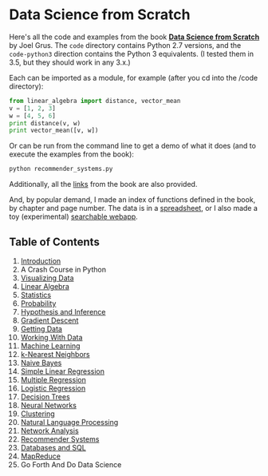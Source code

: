 Data Science from Scratch
=========================

Here's all the code and examples from the book __[Data Science from Scratch](http://joelgrus.com/2015/04/26/data-science-from-scratch-first-principles-with-python/)__ by Joel Grus. The `code` directory contains Python 2.7 versions, and the `code-python3` direction contains the Python 3 equivalents. (I tested them in 3.5, but they should work in any 3.x.)

Each can be imported as a module, for example (after you cd into the /code directory):

```python
from linear_algebra import distance, vector_mean
v = [1, 2, 3]
w = [4, 5, 6]
print distance(v, w)
print vector_mean([v, w])
```
  
Or can be run from the command line to get a demo of what it does (and to execute the examples from the book):

```bat
python recommender_systems.py
```  

Additionally, all the [links](https://github.com/joelgrus/data-science-from-scratch/blob/master/links.md) from the book are also provided.

And, by popular demand, I made an index of functions defined in the book, by chapter and page number. 
The data is in a [spreadsheet](https://docs.google.com/spreadsheets/d/1mjGp94ehfxWOEaAFJsPiHqIeOioPH1vN1PdOE6v1az8/edit?usp=sharing), or I also made a toy (experimental) [searchable webapp](http://joelgrus.com/experiments/function-index/).

## Table of Contents

1. [Introduction](https://github.com/dsnewbie2021/data-science-from-scratch/blob/master/code-python3/introduction.py)
2. A Crash Course in Python
3. [Visualizing Data](https://github.com/dsnewbie2021/data-science-from-scratch/blob/master/code-python3/visualizing_data.py)
4. [Linear Algebra](https://github.com/dsnewbie2021/data-science-from-scratch/blob/master/code-python3/linear_algebra.py)
5. [Statistics](https://github.com/dsnewbie2021/data-science-from-scratch/blob/master/code-python3/stats.py)
6. [Probability](https://github.com/dsnewbie2021/data-science-from-scratch/blob/master/code-python3/probability.py)
7. [Hypothesis and Inference](https://github.com/dsnewbie2021/data-science-from-scratch/blob/master/code-python3/hypothesis_and_inference.py)
8. [Gradient Descent](https://github.com/dsnewbie2021/data-science-from-scratch/blob/master/code-python3/gradient_descent.py)
9. [Getting Data](https://github.com/dsnewbie2021/data-science-from-scratch/blob/master/code-python3/getting_data.py)
10. [Working With Data](https://github.com/dsnewbie2021/data-science-from-scratch/blob/master/code-python3/working_with_data.py)
11. [Machine Learning](https://github.com/dsnewbie2021/data-science-from-scratch/blob/master/code-python3/machine_learning.py)
12. [k-Nearest Neighbors](https://github.com/dsnewbie2021/data-science-from-scratch/blob/master/code-python3/nearest_neighbors.py)
13. [Naive Bayes](https://github.com/dsnewbie2021/data-science-from-scratch/blob/master/code-python3/naive_bayes.py)
14. [Simple Linear Regression](https://github.com/dsnewbie2021/data-science-from-scratch/blob/master/code-python3/simple_linear_regression.py)
15. [Multiple Regression](https://github.com/dsnewbie2021/data-science-from-scratch/blob/master/code-python3/multiple_regression.py)
16. [Logistic Regression](https://github.com/dsnewbie2021/data-science-from-scratch/blob/master/code-python3/logistic_regression.py)
17. [Decision Trees](https://github.com/dsnewbie2021/data-science-from-scratch/blob/master/code-python3/decision_trees.py)
18. [Neural Networks](https://github.com/dsnewbie2021/data-science-from-scratch/blob/master/code-python3/neural_networks.py)
19. [Clustering](https://github.com/dsnewbie2021/data-science-from-scratch/blob/master/code-python3/clustering.py)
20. [Natural Language Processing](https://github.com/dsnewbie2021/data-science-from-scratch/blob/master/code-python3/natural_language_processing.py)
21. [Network Analysis](https://github.com/dsnewbie2021/data-science-from-scratch/blob/master/code-python3/network_analysis.py)
22. [Recommender Systems](https://github.com/dsnewbie2021/data-science-from-scratch/blob/master/code-python3/recommender_systems.py)
23. [Databases and SQL](https://github.com/dsnewbie2021/data-science-from-scratch/blob/master/code-python3/databases.py)
24. [MapReduce](https://github.com/dsnewbie2021/data-science-from-scratch/blob/master/code-python3/mapreduce.py)
25. Go Forth And Do Data Science

